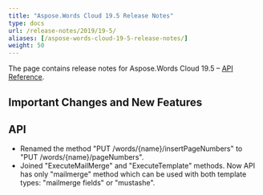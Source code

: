 ```yaml
---
title: "Aspose.Words Cloud 19.5 Release Notes"
type: docs
url: /release-notes/2019/19-5/
aliases: [/aspose-words-cloud-19-5-release-notes/]
weight: 50
---
```


The page contains release notes for Aspose.Words Cloud 19.5 – [API Reference](https://apireference.aspose.cloud/words/).

## Important Changes and New Features

## API

- Renamed the method "PUT /words/{name}/insertPageNumbers" to "PUT /words/{name}/pageNumbers".
- Joined "ExecuteMailMerge" and "ExecuteTemplate" methods. Now API has only "mailmerge" method which can be used with both template types: "mailmerge fields" or "mustashe".
